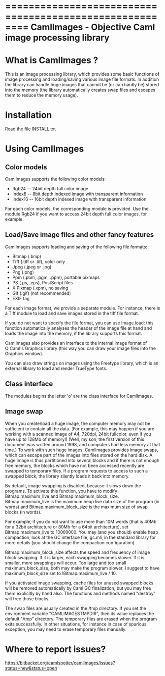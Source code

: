 ========================================================
CamlImages - Objective Caml image processing library
========================================================

What is CamlImages ?
========================================================

This is an image processing library, which provides some basic
functions of image processing and loading/saving various image file
formats. In addition the library can handle huge images that cannot be
(or can hardly be) stored into the memory (the library automatically
creates swap files and escapes them to reduce the memory usage).

Installation
========================================================

Read the file INSTALL.txt

Using CamlImages
========================================================

Color models
--------------------------------------------------------

CamlImages supports the following color models:

* Rgb24 -- 24bit depth full color image
* Index8 -- 8bit depth indexed image with transparent information
* Index16 -- 16bit depth indexed image with transparent information

For each color models, the corresponding module is provided. Use the module
Rgb24 if you want to access 24bit depth full color images, for example.

Load/Save image files and other fancy features
--------------------------------------------------------

CamlImages supports loading and saving of the following file formats:

* Bitmap (.bmp)
* Tiff (.tiff or .tif), color only
* Jpeg (.jpeg or .jpg)
* Png  (.png)
* Ppm (.pbm, .pgm, .ppm), portable pixmaps
* PS (.ps, .eps), PostScript files
* X Pixmap (.xpm), no saving
* Gif (.gif) (not recommended)
* EXIF tag

For each image format, we provide a separate module. For instance,
there is a Tiff module to load and save images stored in the tiff file
format.

If you do not want to specify the file format, you can use Image.load:
this function automatically analyses the header of the image file at hand
and loads the image into the memory, if the library supports this format.

CamlImages also provides an interface to the internal image format of
O'Caml's Graphics library (this way you can draw your image files into 
the Graphics window).

You can also draw strings on images using the Freetype library, which 
is an external library to load and render TrueType fonts.

Class interface
--------------------------------------------------------

The modules begins the letter 'o' are the class interface for CamlImages.

Image swap
--------------------------------------------------------

When you create/load a huge image, the computer memory may not be
sufficient to contain all the data. (For example, this may happen if
you are working with a scanned image of A4, 720dpi, 24bit fullcolor,
even if you have up to 128Mb of memory!) 
(Well, my son, the first version of this document was written around 1998,
and computers had less memory at that time.)
To work with such huge
images, CamlImages provides image swaps, which can escape part of the
images into files stored on the hard disk. A huge image is thus
partitioned into several blocks and if there is not enough free
memory, the blocks which have not been accessed recently are swapped
to temporary files.  If a program requests to access to such a swapped
block, the library silently loads it back into memory.

By default, image swapping is disabled, because it slows down the
programs. To activate this function, you have to modify
Bitmap.maximum_live and Bitmap.maximum_block_size. Bitmap.maximum_live
is the maximum heap live data size of the program (in words) and
Bitmap.maximum_block_size is the maximum size of swap blocks (in
words).

For example, if you do not want to use more than 10M words (that is
40Mb for a 32bit architecture or 80Mb for a 64bit architecture), set
Bitmap.maximum_live to 10000000. You may (and you should) enable heap
compaction, look at the GC interface file, gc.mli, in the standard
library for more details (you should change the compaction configuration).

Bitmap.maximum_block_size affects the speed and frequency of image
block swapping. If it is larger, each swapping becomes slower. If it
is smaller, more swappings will occur. Too large and too small
maximum_block_size, both may make the program slower. I suggest to
have maximum_block_size set to !Bitmap.maximum_live / 10.

If you activated image swapping, cache files for unused swapped 
blocks will be removed automatically by Caml GC finalization, 
but you may free them explicitly by hand also. The functions and methods 
named "destroy" will free those blocks. 

The swap files are usually created in the /tmp directory.  If you
set the environment variable "CAMLIMAGESTMPDIR", then its value
replaces the default "/tmp" directory. The temporary files are erased
when the program exits successfully. In other situations, for instance
in case of spurious exception, you may need to erase temporary files
manually.

Where to report issues?
==========================================================

https://bitbucket.org/camlspotter/camlimages/issues?status=new&status=open
